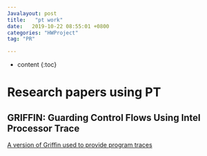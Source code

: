 ```yaml
---
Javalayout: post
title:   "pt work"
date:   2019-10-22 08:55:01 +0800
categories: "HWProject"
tag: "PR"

---
```


* content
{:toc}




# Research papers using PT

## GRIFFIN: Guarding Control Flows Using Intel Processor Trace

[A version of Griffin used to provide program traces](https://github.com/TJAndHisStudents/Griffin-Trace)

